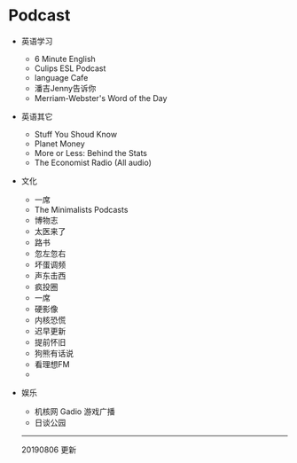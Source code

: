 # Podcast

- 英语学习

  - 6 Minute English
  - Culips ESL Podcast
  - language Cafe
  - 潘吉Jenny告诉你
  - Merriam-Webster's Word of the Day

- 英语其它

  - Stuff You Shoud Know
  - Planet Money
  - More or Less: Behind the Stats
  - The Economist Radio (All audio)

- 文化

  - 一席
  - The Minimalists Podcasts
  - 博物志
  - 太医来了
  - 路书
  - 忽左忽右
  - 坏蛋调频
  - 声东击西
  - 疯投圈
  - 一席
  - 硬影像
  - 内核恐慌
  - 迟早更新
  - 提前怀旧
  - 狗熊有话说
  - 看理想FM
  - 

- 娱乐

  - 机核网 Gadio 游戏广播
  - 日谈公园

  ---

  20190806 更新